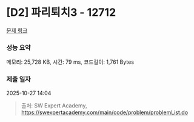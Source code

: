 # [D2] 파리퇴치3 - 12712 

[문제 링크](https://swexpertacademy.com/main/code/problem/problemDetail.do?contestProbId=AXuARWAqDkQDFARa) 

### 성능 요약

메모리: 25,728 KB, 시간: 79 ms, 코드길이: 1,761 Bytes

### 제출 일자

2025-10-27 14:04



> 출처: SW Expert Academy, https://swexpertacademy.com/main/code/problem/problemList.do